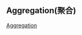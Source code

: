 ## Aggregation(聚合)
[Aggregation](https://docs.mongodb.com/manual/core/aggregation-pipeline/index.html)
